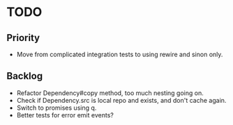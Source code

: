 # TODO

## Priority

* Move from complicated integration tests to using rewire and sinon only.

## Backlog

* Refactor Dependency#copy method, too much nesting going on.
* Check if Dependency.src is local repo and exists, and don't cache again.
* Switch to promises using q.
* Better tests for error emit events?
